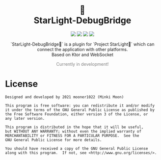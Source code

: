 <h1 align="center">🔗<br>StarLight-DebugBridge</h1>


<p align="center">
    <a href="https://github.com/mooner1022/StarLight"><img src="https://img.shields.io/badge/-🌟StarLight-706EB9?style=for-the-badge"></a>
    <a href="https://kotlinlang.org/"><img src="https://img.shields.io/badge/Kotlin-0095D5?&style=for-the-badge&logo=kotlin&logoColor=white"></a>
    <a href="https://ktor.io/"><img src="https://img.shields.io/badge/-Ktor-0095d5?style=for-the-badge&logo=kotlin&logoColor=fff"></a>
    <a href="./LICENSE"><img src="https://img.shields.io/github/license/mooner1022/AutoSelfCheck?&style=for-the-badge"></a>
</p>

<p align="center">
`StarLight-DebugBridge🔗` is a plugin for `Project StarLight🌟` which can connect the application with other platforms.<br>
Based on Ktor and WebSocket
</p>

<p align="center" style="color: gray">
Currently in development!
</p>


# License
```
Designed and developed by 2021 mooner1022 (Minki Moon)

This program is free software: you can redistribute it and/or modify
it under the terms of the GNU General Public License as published by
the Free Software Foundation, either version 3 of the License, or
any later version.

This program is distributed in the hope that it will be useful,
but WITHOUT ANY WARRANTY; without even the implied warranty of
MERCHANTABILITY or FITNESS FOR A PARTICULAR PURPOSE.  See the
GNU General Public License for more details.

You should have received a copy of the GNU General Public License
along with this program.  If not, see <http://www.gnu.org/licenses/>.
```
